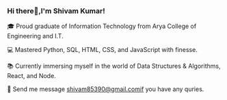 ### Hi there👋,I'm Shivam Kumar!

🎓 Proud graduate of Information Technology from Arya College of Engineering and I.T.

💻 Mastered Python, SQL, HTML, CSS, and JavaScript with finesse.

📚 Currently immersing myself in the world of Data Structures & Algorithms, React, and Node.

💌 Send me message shivam85390@gmail.comif you have any quries.

